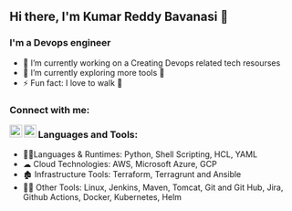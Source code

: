 ## Hi there, I'm Kumar Reddy Bavanasi 👋

### I'm a Devops engineer
- 🔭 I’m currently working on a Creating Devops related tech resourses 
- 🌱 I’m currently exploring more tools 🤣
- ⚡ Fun fact: I love to walk 🏃


### Connect with me:

  [<img align="left" alt="LinkedIn" width="22px" src="https://cdn.jsdelivr.net/npm/simple-icons@v3/icons/linkedin.svg" />][linkedin]
  [<img align="left" alt="Instagram" width="22px" src="https://cdn.jsdelivr.net/npm/simple-icons@v3/icons/instagram.svg" />][instagram]



### Languages and Tools:

- 👩‍💻Languages & Runtimes: Python, Shell Scripting, HCL, YAML 
- ☁ Cloud Technologies: AWS, Microsoft Azure, GCP
- 🏚 Infrastructure Tools: Terraform, Terragrunt and Ansible
- 🕵️‍♀️ Other Tools: Linux, Jenkins, Maven, Tomcat, Git and Git Hub, Jira, Github Actions, Docker, Kubernetes, Helm



[instagram]: https://www.instagram.com/kumar_reddy_bavanasi/
[linkedin]: https://www.linkedin.com/in/kumar-reddy-bavanasi-272958226/
